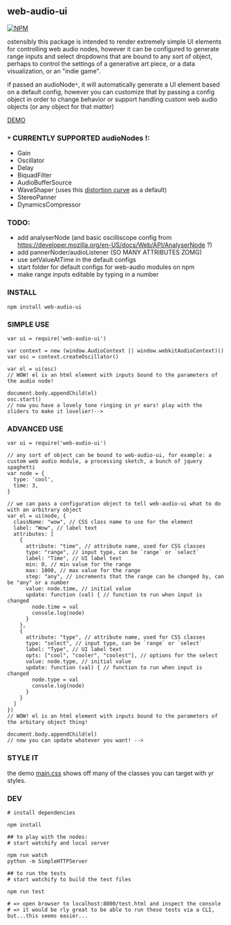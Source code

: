 web-audio-ui
----------------

[![NPM](https://nodei.co/npm/web-audio-ui.png)](https://nodei.co/npm/web-audio-ui/)

ostensibly this package is intended to render extremely simple UI elements for controlling web audio nodes,
however it can be configured to generate range inputs and select dropdowns that are bound to any sort of object,
perhaps to control the settings of a generative art piece, or a data visualization, or an "indie game".

if passed an audioNode`*`, it will automatically generate a UI element based on a default config,
however you can customize that by passing a config object in order to change behavior or support handling custom web audio objects (or any object for that matter)

[DEMO](http://coleww.github.io/web-audio-ui)

### `*` CURRENTLY SUPPORTED audioNodes !:

- Gain
- Oscillator
- Delay
- BiquadFilter
- AudioBufferSource
- WaveShaper (uses this [distortion curve](https://www.npmjs.com/package/make-distortion-curve) as a default)
- StereoPanner
- DynamicsCompressor

### TODO:

- add analyserNode (and basic oscilliscope config from https://developer.mozilla.org/en-US/docs/Web/API/AnalyserNode ?)
- add pannerNoder/audioListener (SO MANY ATTRIBUTES ZOMG)
- use setValueAtTime in the default configs 
- start folder for default configs for web-audio modules on npm
- make range inputs editable by typing in a number

### INSTALL

`npm install web-audio-ui`

### SIMPLE USE


```
var ui = require('web-audio-ui')

var context = new (window.AudioContext || window.webkitAudioContext)()
var osc = context.createOscillator()

var el = ui(osc)
// WOW! el is an html element with inputs bound to the parameters of the audio node! 

document.body.appendChild(el)
osc.start()
// now you have a lovely tone ringing in yr ears! play with the sliders to make it lovelier!-->
```

### ADVANCED USE

```
var ui = require('web-audio-ui')

// any sort of object can be bound to web-audio-ui, for example: a custom web audio module, a processing sketch, a bunch of jquery spaghetti
var node = {
  type: 'cool',
  time: 3,
}

// we can pass a configuration object to tell web-audio-ui what to do with an arbitrary object
var el = ui(node, {
  className: "wow", // CSS class name to use for the element
  label: "Wow", // label text
  attributes: [
    {
      attribute: "time", // attribute name, used for CSS classes
      type: "range", // input type, can be `range` or `select`
      label: "Time", // UI label text
      min: 0, // min value for the range
      max: 1000, // max value for the range
      step: "any", // increments that the range can be changed by, can be "any" or a number
      value: node.time, // initial value
      update: function (val) { // function to run when input is changed
        node.time = val
        console.log(node)
      }
    },
    {
      attribute: "type", // attribute name, used for CSS classes
      type: "select", // input type, can be `range` or `select`
      label: "Type", // UI label text
      opts: ["cool", "cooler", "coolest"], // options for the select
      value: node.type, // initial value
      update: function (val) { // function to run when input is changed
        node.type = val
        console.log(node)
      }
    }
  ]
})
// WOW! el is an html element with inputs bound to the parameters of the arbitary object thing! 

document.body.appendChild(el)
// now you can update whatever you want! -->
```

### STYLE IT

the demo [main.css](https://github.com/coleww/web-audio-ui/blob/gh-pages/www/main.css) shows off many of the classes you can target with yr styles. 

### DEV

```
# install dependencies

npm install

## to play with the nodes:
# start watchify and local server

npm run watch
python -m SimpleHTTPServer

## to run the tests
# start watchify to build the test files 

npm run test

# => open browser to localhost:8000/test.html and inspect the console
# => it would be rly great to be able to run these tests via a CLI, but...this seems easier...
```
